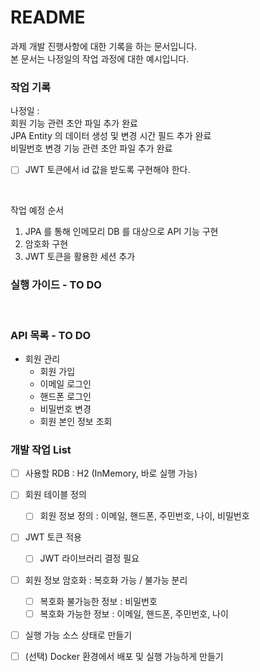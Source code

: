# README #

과제 개발 진행사항에 대한 기록을 하는 문서입니다.<br>
본 문서는 나정일의 작업 과정에 대한 예시입니다.

### 작업 기록
나정일 : 
<br>
회원 기능 관련 초안 파일 추가 완료
<br>
JPA Entity 의 데이터 생성 및 변경 시간 필드 추가 완료
<br>
비밀번호 변경 기능 관련 초안 파일 추가 완료<br>
- [ ] JWT 토큰에서 id 값을 받도록 구현해야 한다.
<br>

작업 예정 순서

1. JPA 를 통해 인메모리 DB 를 대상으로 API 기능 구현
2. 암호화 구현
3. JWT 토큰을 활용한 세션 추가

### 실행 가이드 - TO DO
<br>

### API 목록 - TO DO

+ 회원 관리
  + 회원 가입
  + 이메일 로그인
  + 핸드폰 로그인
  + 비밀번호 변경
  + 회원 본인 정보 조회
  
### 개발 작업 List

- [ ] 사용할 RDB : H2 (InMemory, 바로 실행 가능)
- [ ] 회원 테이블 정의
  - [ ] 회원 정보 정의 : 이메일, 핸드폰, 주민번호, 나이, 비밀번호
- [ ] JWT 토큰 적용
  - [ ] JWT 라이브러리 결정 필요
- [ ] 회원 정보 암호화 : 복호화 가능 / 불가능 분리
  - [ ] 복호화 불가능한 정보 : 비밀번호
  - [ ] 복호화 가능한 정보 : 이메일, 핸드폰, 주민번호, 나이
- [ ] 실행 가능 소스 상태로 만들기
- [ ] (선택) Docker 환경에서 배포 및 실행 가능하게 만들기
  